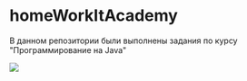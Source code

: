 # homeWorkItAcademy

В данном репозитории были выполнены задания по курсу "Программирование на Java"

<img src="C:\Java\homeWorkItAcademy1\src\image\2GU.gif"/>
